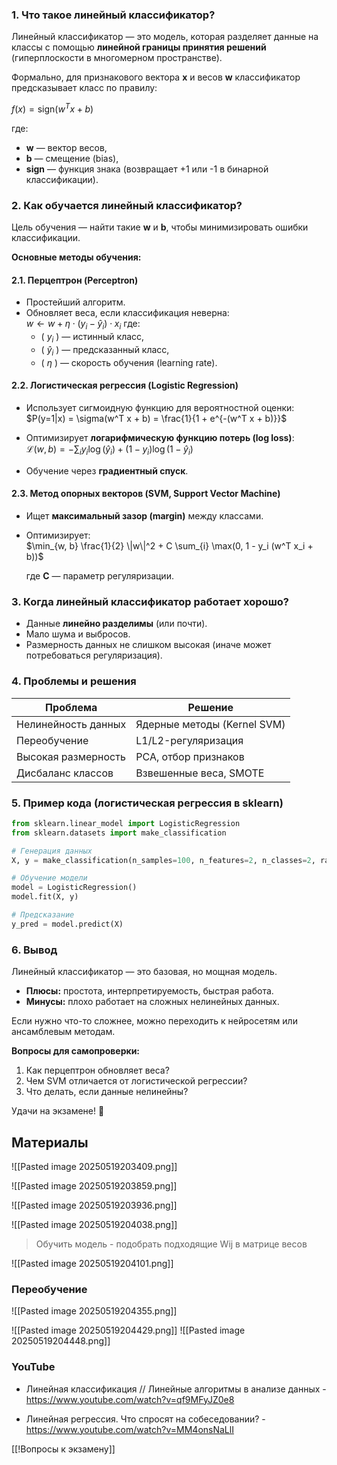 ### **1. Что такое линейный классификатор?**  
Линейный классификатор — это модель, которая разделяет данные на классы с помощью **линейной границы принятия решений** (гиперплоскости в многомерном пространстве).  

Формально, для признакового вектора **x** и весов **w** классификатор предсказывает класс по правилу:  

$f(x) = \text{sign}(w^T x + b)$

где:  
- **w** — вектор весов,  
- **b** — смещение (bias),  
- **sign** — функция знака (возвращает +1 или -1 в бинарной классификации).  

### **2. Как обучается линейный классификатор?**  
Цель обучения — найти такие **w** и **b**, чтобы минимизировать ошибки классификации.  

**Основные методы обучения:**  

#### **2.1. Перцептрон (Perceptron)**  
- Простейший алгоритм.  
- Обновляет веса, если классификация неверна:  
  $w \leftarrow w + \eta \cdot (y_i - \hat{y}_i) \cdot x_i$
  где:  
  - \( $y_i$ \) — истинный класс,  
  - \( $\hat{y}_i$ \) — предсказанный класс,  
  - \( $\eta$ \) — скорость обучения (learning rate).  

#### **2.2. Логистическая регрессия (Logistic Regression)**  
- Использует сигмоидную функцию для вероятностной оценки:  
  $P(y=1|x) = \sigma(w^T x + b) = \frac{1}{1 + e^{-(w^T x + b)}}$

- Оптимизирует **логарифмическую функцию потерь (log loss)**:  
  $\mathcal{L}(w, b) = -\sum_{i} y_i \log(\hat{y}_i) + (1 - y_i) \log(1 - \hat{y}_i)$  

- Обучение через **градиентный спуск**.  

#### **2.3. Метод опорных векторов (SVM, Support Vector Machine)**  
- Ищет **максимальный зазор (margin)** между классами.  
- Оптимизирует:  
  $\min_{w, b} \frac{1}{2} \|w\|^2 + C \sum_{i} \max(0, 1 - y_i (w^T x_i + b))$

  где **C** — параметр регуляризации.  

### **3. Когда линейный классификатор работает хорошо?**  
- Данные **линейно разделимы** (или почти).  
- Мало шума и выбросов.  
- Размерность данных не слишком высокая (иначе может потребоваться регуляризация).  

### **4. Проблемы и решения**  
| **Проблема**               | **Решение**                          |
|----------------------------|--------------------------------------|
| Нелинейность данных        | Ядерные методы (Kernel SVM)          |
| Переобучение               | L1/L2-регуляризация                  |
| Высокая размерность        | PCA, отбор признаков                 |
| Дисбаланс классов          | Взвешенные веса, SMOTE               |

### **5. Пример кода (логистическая регрессия в sklearn)**
```python
from sklearn.linear_model import LogisticRegression
from sklearn.datasets import make_classification

# Генерация данных
X, y = make_classification(n_samples=100, n_features=2, n_classes=2, random_state=42)

# Обучение модели
model = LogisticRegression()
model.fit(X, y)

# Предсказание
y_pred = model.predict(X)
```

### **6. Вывод**  
Линейный классификатор — это базовая, но мощная модель.  
- **Плюсы:** простота, интерпретируемость, быстрая работа.  
- **Минусы:** плохо работает на сложных нелинейных данных.  

Если нужно что-то сложнее, можно переходить к нейросетям или ансамблевым методам.  

**Вопросы для самопроверки:**  
1. Как перцептрон обновляет веса?  
2. Чем SVM отличается от логистической регрессии?  
3. Что делать, если данные нелинейны?  

Удачи на экзамене! 🚀


## Материалы

![[Pasted image 20250519203409.png]]

![[Pasted image 20250519203859.png]]

![[Pasted image 20250519203936.png]]

![[Pasted image 20250519204038.png]]

> Обучить модель - подобрать подходящие Wij в матрице весов

![[Pasted image 20250519204101.png]]

### Переобучение
![[Pasted image 20250519204355.png]]

![[Pasted image 20250519204429.png]]
![[Pasted image 20250519204448.png]]



### YouTube
 - Линейная классификация // Линейные алгоритмы в анализе данных - https://www.youtube.com/watch?v=qf9MFyJZ0e8

- Линейная регрессия. Что спросят на собеседовании? - https://www.youtube.com/watch?v=MM4onsNaLlI


[[!Вопросы к экзамену]]